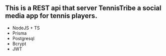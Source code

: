 ## This is a REST api that server TennisTribe a social media app for tennis players.

- NodeJS + TS
- Prisma
- Postgresql
- Bcrypt
- JWT
